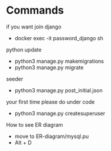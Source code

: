 # Commands

if you want join django

- docker exec -it  password_django sh

python update

- python3 manage.py makemigrations
- python3 manage.py migrate

seeder

- python3 manage.py post_initial.json

your first time please do under code

- python3 manage.py createsuperuser

How to see ER diagram

- move to ER-diagram/mysql.pu
- Alt + D
